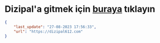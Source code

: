 # Dizipal'a gitmek için [buraya](https://dizipal612.com) tıklayın
    
```json
{
    "last_update": "27-08-2023 17:56:33",
    "url": "https://dizipal612.com"
}
```